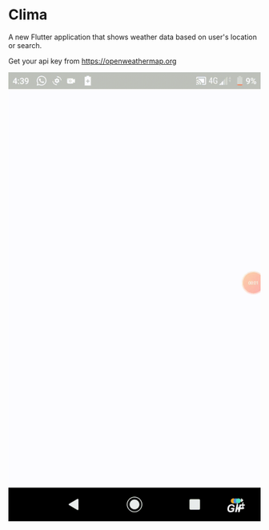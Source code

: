 # Clima

 A new Flutter application that shows weather data based on user's location or search. 
 
 Get your api key from https://openweathermap.org

![gif](gif/weather_gif.gif?raw=true)

